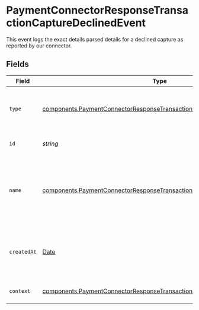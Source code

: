 # PaymentConnectorResponseTransactionCaptureDeclinedEvent

This event logs the exact details parsed details for a declined capture
as reported by our connector.


## Fields

| Field                                                                                                                                                                  | Type                                                                                                                                                                   | Required                                                                                                                                                               | Description                                                                                                                                                            | Example                                                                                                                                                                |
| ---------------------------------------------------------------------------------------------------------------------------------------------------------------------- | ---------------------------------------------------------------------------------------------------------------------------------------------------------------------- | ---------------------------------------------------------------------------------------------------------------------------------------------------------------------- | ---------------------------------------------------------------------------------------------------------------------------------------------------------------------- | ---------------------------------------------------------------------------------------------------------------------------------------------------------------------- |
| `type`                                                                                                                                                                 | [components.PaymentConnectorResponseTransactionCaptureDeclinedEventType](../../models/components/paymentconnectorresponsetransactioncapturedeclinedeventtype.md)       | :heavy_minus_sign:                                                                                                                                                     | The type of this resource. Is always `transaction-event`.                                                                                                              | transaction-event                                                                                                                                                      |
| `id`                                                                                                                                                                   | *string*                                                                                                                                                               | :heavy_minus_sign:                                                                                                                                                     | The unique identifier for this event.                                                                                                                                  | fe26475d-ec3e-4884-9553-f7356683f7f9                                                                                                                                   |
| `name`                                                                                                                                                                 | [components.PaymentConnectorResponseTransactionCaptureDeclinedEventName](../../models/components/paymentconnectorresponsetransactioncapturedeclinedeventname.md)       | :heavy_minus_sign:                                                                                                                                                     | The name of this resource. Is always `payment-connector-response-transaction-capture-declined`.                                                                        | payment-connector-response-transaction-capture-declined                                                                                                                |
| `createdAt`                                                                                                                                                            | [Date](https://developer.mozilla.org/en-US/docs/Web/JavaScript/Reference/Global_Objects/Date)                                                                          | :heavy_minus_sign:                                                                                                                                                     | The date and time when this transaction was created in our system.                                                                                                     | 2013-07-16T19:23:00.000+00:00                                                                                                                                          |
| `context`                                                                                                                                                              | [components.PaymentConnectorResponseTransactionCaptureDeclinedEventContext](../../models/components/paymentconnectorresponsetransactioncapturedeclinedeventcontext.md) | :heavy_minus_sign:                                                                                                                                                     | Additional context for this event.                                                                                                                                     |                                                                                                                                                                        |